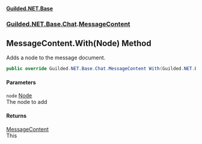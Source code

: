 
#### [Guilded.NET.Base](index 'index')
### [Guilded.NET.Base.Chat](index#Guilded_NET_Base_Chat 'Guilded.NET.Base.Chat').[MessageContent](MessageContent 'Guilded.NET.Base.Chat.MessageContent')
## MessageContent.With(Node) Method
Adds a node to the message document.  
```csharp
public override Guilded.NET.Base.Chat.MessageContent With(Guilded.NET.Base.Chat.Node node);
```

#### Parameters
<a name='Guilded_NET_Base_Chat_MessageContent_With(Guilded_NET_Base_Chat_Node)_node'></a>
`node` [Node](Node 'Guilded.NET.Base.Chat.Node')  
The node to add
  

#### Returns
[MessageContent](MessageContent 'Guilded.NET.Base.Chat.MessageContent')  
This
